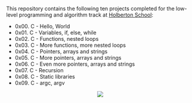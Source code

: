 This repository contains the following ten projects completed for the low-level programming and algorithm track at [Holberton School](https://www.holbertonschool.com/):

* 0x00. C - Hello, World
* 0x01. C - Variables, if, else, while
* 0x02. C - Functions, nested loops
* 0x03. C - More functions, more nested loops
* 0x04. C - Pointers, arrays and strings
* 0x05. C - More pointers, arrays and strings
* 0x06. C - Even more pointers, arrays and strings
* 0x07. C - Recursion
* 0x08. C - Static libraries
* 0x09. C - argc, argv

<p align="center">
  <img src="http://www.holbertonschool.com/holberton-logo.png">
</p>
